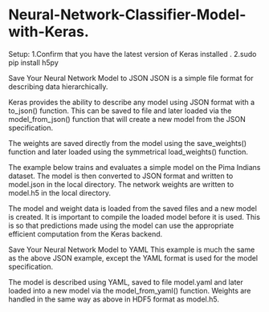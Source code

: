# Neural-Network-Classifier-Model-with-Keras.
Setup:
1.Confirm that you have the latest version of Keras installed .
2.sudo pip install h5py

Save Your Neural Network Model to JSON
JSON is a simple file format for describing data hierarchically.

Keras provides the ability to describe any model using JSON format with a to_json() function. This can be saved to file and later loaded via the model_from_json() function that will create a new model from the JSON specification.

The weights are saved directly from the model using the save_weights() function and later loaded using the symmetrical load_weights() function.

The example below trains and evaluates a simple model on the Pima Indians dataset. The model is then converted to JSON format and written to model.json in the local directory. The network weights are written to model.h5 in the local directory.

The model and weight data is loaded from the saved files and a new model is created. It is important to compile the loaded model before it is used. This is so that predictions made using the model can use the appropriate efficient computation from the Keras backend.

Save Your Neural Network Model to YAML
This example is much the same as the above JSON example, except the YAML format is used for the model specification.

The model is described using YAML, saved to file model.yaml and later loaded into a new model via the model_from_yaml() function. Weights are handled in the same way as above in HDF5 format as model.h5.
